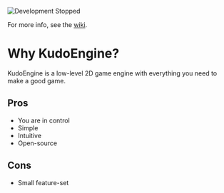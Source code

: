 ![Development Stopped](https://img.shields.io/badge/Development-Stopped-red)

For more info, see the [wiki](https://github.com/KudoTeam/Documentation/wiki).

# Why KudoEngine?
KudoEngine is a low-level 2D game engine with everything you need to make a good game.  
  
## Pros
* You are in control
* Simple
* Intuitive
* Open-source
## Cons
* Small feature-set
